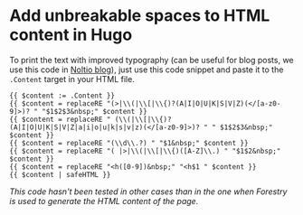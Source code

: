 # Add unbreakable spaces to HTML content in Hugo

To print the text with improved typography (can be useful for blog posts, we use this code in [Noltio blog](https://noltio.com/cs/blog/)), just use this code snippet and paste it to the `.Content` target in your HTML file.

```
{{ $content := .Content }}
{{ $content = replaceRE "(>|\\(|\\[|\\{)?(A|I|O|U|K|S|V|Z)(</[a-z0-9]>)? " "$1$2$3&nbsp;" $content }}
{{ $content = replaceRE " (\\(|\\[|\\{)?(A|I|O|U|K|S|V|Z|a|i|o|u|k|s|v|z)(</[a-z0-9]>)? " " $1$2$3&nbsp;" $content }}
{{ $content = replaceRE "(\\d\\.?) " "$1&nbsp;" $content }}
{{ $content = replaceRE "( |>|\\(|\\[|\\{)([A-Z]\\.) " "$1$2&nbsp;" $content }}
{{ $content = replaceRE "<h([0-9])&nbsp;" "<h$1 " $content }}
{{ $content | safeHTML }}
```

_This code hasn't been tested in other cases than in the one when Forestry is used to generate the HTML content of the page._
